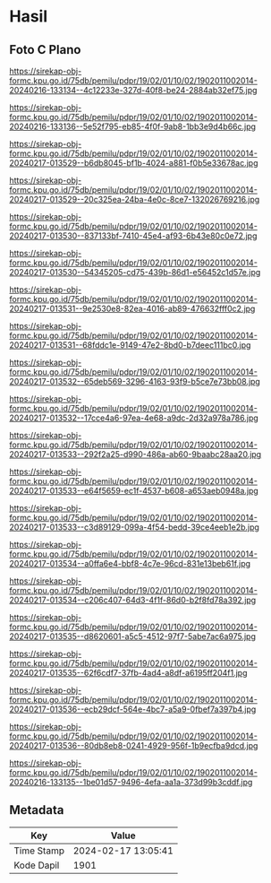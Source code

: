 # Hasil

## Foto C Plano

https://sirekap-obj-formc.kpu.go.id/75db/pemilu/pdpr/19/02/01/10/02/1902011002014-20240216-133134--4c12233e-327d-40f8-be24-2884ab32ef75.jpg

https://sirekap-obj-formc.kpu.go.id/75db/pemilu/pdpr/19/02/01/10/02/1902011002014-20240216-133136--5e52f795-eb85-4f0f-9ab8-1bb3e9d4b66c.jpg

https://sirekap-obj-formc.kpu.go.id/75db/pemilu/pdpr/19/02/01/10/02/1902011002014-20240217-013529--b6db8045-bf1b-4024-a881-f0b5e33678ac.jpg

https://sirekap-obj-formc.kpu.go.id/75db/pemilu/pdpr/19/02/01/10/02/1902011002014-20240217-013529--20c325ea-24ba-4e0c-8ce7-132026769216.jpg

https://sirekap-obj-formc.kpu.go.id/75db/pemilu/pdpr/19/02/01/10/02/1902011002014-20240217-013530--837133bf-7410-45e4-af93-6b43e80c0e72.jpg

https://sirekap-obj-formc.kpu.go.id/75db/pemilu/pdpr/19/02/01/10/02/1902011002014-20240217-013530--54345205-cd75-439b-86d1-e56452c1d57e.jpg

https://sirekap-obj-formc.kpu.go.id/75db/pemilu/pdpr/19/02/01/10/02/1902011002014-20240217-013531--9e2530e8-82ea-4016-ab89-476632fff0c2.jpg

https://sirekap-obj-formc.kpu.go.id/75db/pemilu/pdpr/19/02/01/10/02/1902011002014-20240217-013531--68fddc1e-9149-47e2-8bd0-b7deec111bc0.jpg

https://sirekap-obj-formc.kpu.go.id/75db/pemilu/pdpr/19/02/01/10/02/1902011002014-20240217-013532--65deb569-3296-4163-93f9-b5ce7e73bb08.jpg

https://sirekap-obj-formc.kpu.go.id/75db/pemilu/pdpr/19/02/01/10/02/1902011002014-20240217-013532--17cce4a6-97ea-4e68-a9dc-2d32a978a786.jpg

https://sirekap-obj-formc.kpu.go.id/75db/pemilu/pdpr/19/02/01/10/02/1902011002014-20240217-013533--292f2a25-d990-486a-ab60-9baabc28aa20.jpg

https://sirekap-obj-formc.kpu.go.id/75db/pemilu/pdpr/19/02/01/10/02/1902011002014-20240217-013533--e64f5659-ec1f-4537-b608-a653aeb0948a.jpg

https://sirekap-obj-formc.kpu.go.id/75db/pemilu/pdpr/19/02/01/10/02/1902011002014-20240217-013533--c3d89129-099a-4f54-bedd-39ce4eeb1e2b.jpg

https://sirekap-obj-formc.kpu.go.id/75db/pemilu/pdpr/19/02/01/10/02/1902011002014-20240217-013534--a0ffa6e4-bbf8-4c7e-96cd-831e13beb61f.jpg

https://sirekap-obj-formc.kpu.go.id/75db/pemilu/pdpr/19/02/01/10/02/1902011002014-20240217-013534--c206c407-64d3-4f1f-86d0-b2f8fd78a392.jpg

https://sirekap-obj-formc.kpu.go.id/75db/pemilu/pdpr/19/02/01/10/02/1902011002014-20240217-013535--d8620601-a5c5-4512-97f7-5abe7ac6a975.jpg

https://sirekap-obj-formc.kpu.go.id/75db/pemilu/pdpr/19/02/01/10/02/1902011002014-20240217-013535--62f6cdf7-37fb-4ad4-a8df-a6195ff204f1.jpg

https://sirekap-obj-formc.kpu.go.id/75db/pemilu/pdpr/19/02/01/10/02/1902011002014-20240217-013536--ecb29dcf-564e-4bc7-a5a9-0fbef7a397b4.jpg

https://sirekap-obj-formc.kpu.go.id/75db/pemilu/pdpr/19/02/01/10/02/1902011002014-20240217-013536--80db8eb8-0241-4929-956f-1b9ecfba9dcd.jpg

https://sirekap-obj-formc.kpu.go.id/75db/pemilu/pdpr/19/02/01/10/02/1902011002014-20240216-133135--1be01d57-9496-4efa-aa1a-373d99b3cddf.jpg


## Metadata

| Key        | Value               |
| ---------- | ------------------- |
| Time Stamp | 2024-02-17 13:05:41 |
| Kode Dapil | 1901                |



